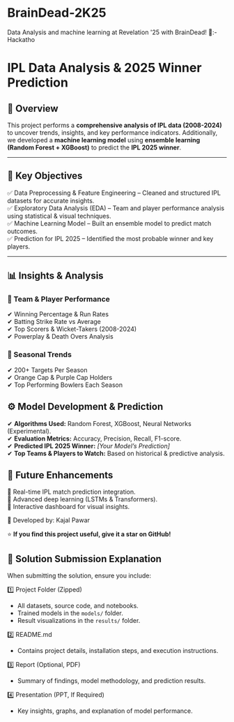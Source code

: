 # BrainDead-2K25
Data Analysis and machine learning at Revelation '25 with BrainDead! 🚀:- Hackatho
# IPL Data Analysis & 2025 Winner Prediction

## 📌 Overview  
This project performs a **comprehensive analysis of IPL data (2008-2024)** to uncover trends, insights, and key performance indicators. Additionally, we developed a **machine learning model** using **ensemble learning (Random Forest + XGBoost)** to predict the **IPL 2025 winner**.  

---

## 🎯 Key Objectives 
✅ Data Preprocessing & Feature Engineering – Cleaned and structured IPL datasets for accurate insights.  
✅ Exploratory Data Analysis (EDA) – Team and player performance analysis using statistical & visual techniques.  
✅ Machine Learning Model – Built an ensemble model to predict match outcomes.  
✅ Prediction for IPL 2025 – Identified the most probable winner and key players.  

---

## 📊 Insights & Analysis  
### 🏏 Team & Player Performance  
✔ Winning Percentage & Run Rates  
✔ Batting Strike Rate vs Average  
✔ Top Scorers & Wicket-Takers (2008-2024)  
✔ Powerplay & Death Overs Analysis

### 📅 Seasonal Trends  
✔ 200+ Targets Per Season  
✔ Orange Cap & Purple Cap Holders  
✔ Top Performing Bowlers Each Season  

## ⚙️ Model Development & Prediction 
✔ **Algorithms Used:** Random Forest, XGBoost, Neural Networks (Experimental).  
✔ **Evaluation Metrics:** Accuracy, Precision, Recall, F1-score.  
✔ **Predicted IPL 2025 Winner:** *[Your Model’s Prediction]*  
✔ **Top Teams & Players to Watch:** Based on historical & predictive analysis.  

## 🚀 Future Enhancements 
🔹 Real-time IPL match prediction integration.  
🔹 Advanced deep learning (LSTMs & Transformers).  
🔹 Interactive dashboard for visual insights.  

📌 Developed by: Kajal Pawar

⭐ **If you find this project useful, give it a star on GitHub!**  


## 📜 Solution Submission Explanation 
When submitting the solution, ensure you include:  

1️⃣ Project Folder (Zipped)
   - All datasets, source code, and notebooks.  
   - Trained models in the `models/` folder.  
   - Result visualizations in the `results/` folder.  

2️⃣ README.md  
   - Contains project details, installation steps, and execution instructions.  

3️⃣ Report (Optional, PDF)  
   - Summary of findings, model methodology, and prediction results.  

4️⃣ Presentation (PPT, If Required) 
   - Key insights, graphs, and explanation of model performance.  

